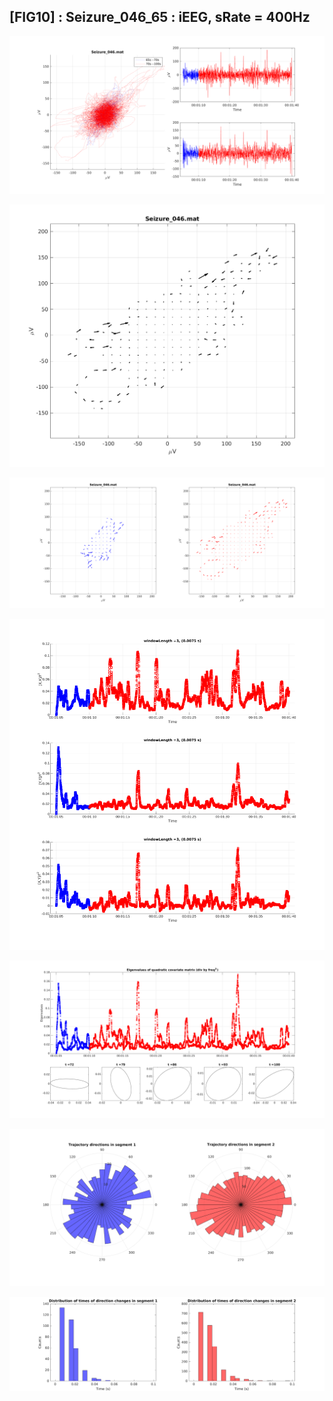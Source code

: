 ## [FIG10] : Seizure_046_65 : iEEG, sRate = 400Hz

![](../../output/phase/Seizure_046_65.png)

![](../../output/flow/Seizure_046_65.png)

![](../../output/flow2/Seizure_046_65.png)

![](../../output/quadvar/Seizure_046_65.png)

![](../../output/quadvareigval/Seizure_046_65.png)

![](../../output/directions/Seizure_046_65.png)

![](../../output/transitions/Seizure_046_65.png)
